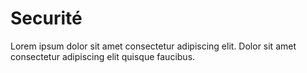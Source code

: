 # Securité

Lorem ipsum dolor sit amet consectetur adipiscing elit. Dolor sit amet consectetur adipiscing elit quisque faucibus.
